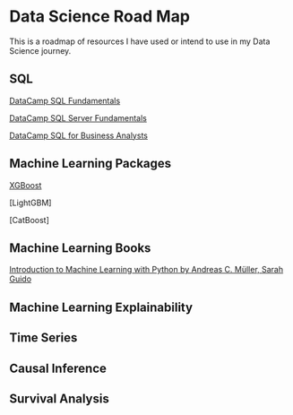 # Data Science Road Map
This is a roadmap of resources I have used or intend to use in my Data Science journey.

## SQL
[DataCamp SQL Fundamentals](https://app.datacamp.com/learn/skill-tracks/sql-fundamentals?version=2)

[DataCamp SQL Server Fundamentals](https://app.datacamp.com/learn/skill-tracks/sql-server-fundamentals)

[DataCamp SQL for Business Analysts](https://app.datacamp.com/learn/skill-tracks/sql-for-business-analysts)

## Machine Learning Packages
[XGBoost](https://www.kaggle.com/code/prashant111/a-guide-on-xgboost-hyperparameters-tuning)

[LightGBM]

[CatBoost]


## Machine Learning Books
[Introduction to Machine Learning with Python by Andreas C. Müller, Sarah Guido](https://www.oreilly.com/library/view/introduction-to-machine/9781449369880/)


## Machine Learning Explainability

## Time Series

## Causal Inference

## Survival Analysis
